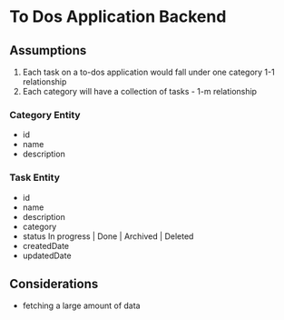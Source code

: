 # To Dos Application Backend

## Assumptions

1. Each task on a to-dos application would fall under one category 1-1 relationship
2. Each category will have a collection of tasks - 1-m relationship

### Category Entity

- id
- name
- description

### Task Entity

- id
- name
- description
- category
- status In progress | Done | Archived | Deleted
- createdDate
- updatedDate

## Considerations
- fetching a large amount of data
